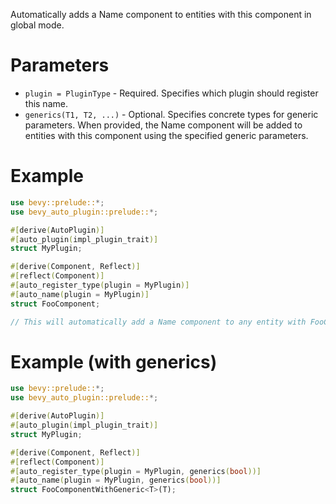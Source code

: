 Automatically adds a Name component to entities with this component in global mode.

# Parameters
- `plugin = PluginType` - Required. Specifies which plugin should register this name.
- `generics(T1, T2, ...)` - Optional. Specifies concrete types for generic parameters.
  When provided, the Name component will be added to entities with this component
  using the specified generic parameters.

# Example
```rust
use bevy::prelude::*;
use bevy_auto_plugin::prelude::*;

#[derive(AutoPlugin)]
#[auto_plugin(impl_plugin_trait)]
struct MyPlugin;

#[derive(Component, Reflect)]
#[reflect(Component)]
#[auto_register_type(plugin = MyPlugin)]
#[auto_name(plugin = MyPlugin)]
struct FooComponent;

// This will automatically add a Name component to any entity with FooComponent
```

# Example (with generics)
```rust
use bevy::prelude::*;
use bevy_auto_plugin::prelude::*;

#[derive(AutoPlugin)]
#[auto_plugin(impl_plugin_trait)]
struct MyPlugin;

#[derive(Component, Reflect)]
#[reflect(Component)]
#[auto_register_type(plugin = MyPlugin, generics(bool))]
#[auto_name(plugin = MyPlugin, generics(bool))]
struct FooComponentWithGeneric<T>(T);
```